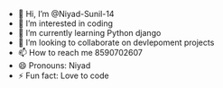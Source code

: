 - 👋 Hi, I’m @Niyad-Sunil-14
- 👀 I’m interested in coding
- 🌱 I’m currently learning Python django
- 💞️ I’m looking to collaborate on devlepoment projects
- 📫 How to reach me 8590702607
- 😄 Pronouns: Niyad
- ⚡ Fun fact: Love to code

<!---
Niyad-Sunil-14/Niyad-Sunil-14 is a ✨ special ✨ repository because its `README.md` (this file) appears on your GitHub profile.
You can click the Preview link to take a look at your changes.
--->
